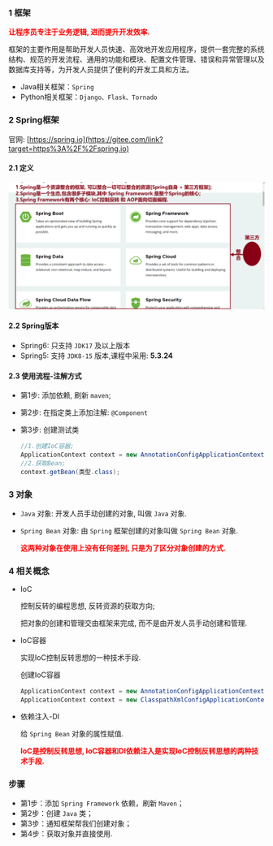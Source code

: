 ### 1 框架

<font color=red>**让程序员专注于业务逻辑, 进而提升开发效率.**</font>

框架的主要作用是帮助开发人员快速、高效地开发应用程序，提供一套完整的系统结构、规范的开发流程、通用的功能和模块、配置文件管理、错误和异常管理以及数据库支持等，为开发人员提供了便利的开发工具和方法。

- Java相关框架：`Spring`
- Python相关框架：`Django、Flask、Tornado`

### 2 Spring框架

官网: [https://spring.io](https://gitee.com/link?target=https%3A%2F%2Fspring.io)

#### 2.1 定义

![image-20240222143145626](./images/image-20240222143145626.png)

#### 2.2 Spring版本

- Spring6: 只支持 `JDK17` 及以上版本
- Spring5: 支持 `JDK8-15` 版本,课程中采用: **5.3.24**

#### 2.3 使用流程-注解方式

- 第1步: 添加依赖, 刷新 `maven`;

- 第2步: 在指定类上添加注解: `@Component`

- 第3步: 创建测试类

  ```java
  //1.创建IoC容器;
  ApplicationContext context = new AnnotationConfigApplicationContext("包路径");
  //2.获取Bean;
  context.getBean(类型.class);
  ```

### 3 对象

- `Java` 对象: 开发人员手动创建的对象, 叫做 `Java` 对象.

- `Spring Bean` 对象: 由 `Spring` 框架创建的对象叫做 `Spring Bean` 对象.

  <font color=red>**这两种对象在使用上没有任何差别, 只是为了区分对象创建的方式.**</font>

### 4 相关概念

- IoC

  控制反转的编程思想, 反转资源的获取方向;

  把对象的创建和管理交由框架来完成, 而不是由开发人员手动创建和管理.

- IoC容器

  实现IoC控制反转思想的一种技术手段.

  创建IoC容器

  ```java
  ApplicationContext context = new AnnotationConfigApplicationContext("包路径");
  ApplicationContext context = new ClasspathXmlConfigApplicationContext("xxx.xml");
  ```

- 依赖注入-DI

  给 `Spring Bean` 对象的属性赋值.

  <font color=red>**IoC是控制反转思想, IoC容器和DI依赖注入是实现IoC控制反转思想的两种技术手段.**</font>



### 步骤

* 第1步：添加 `Spring Framework` 依赖，刷新 `Maven`；
* 第2步：创建 `Java` 类；
* 第3步：通知框架帮我们创建对象；
* 第4步：获取对象并直接使用.



























